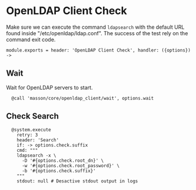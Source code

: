 
# OpenLDAP Client Check

Make sure we can execute the command `ldapsearch` with the default URL found
inside "/etc/openldap/ldap.conf". The success of the test rely on the command
exit code.

    module.exports = header: 'OpenLDAP Client Check', handler: ({options}) ->

## Wait

Wait for OpenLDAP servers to start.

      @call 'masson/core/openldap_client/wait', options.wait

## Check Search

      @system.execute
        retry: 3
        header: 'Search'
        if: -> options.check.suffix
        cmd: """
        ldapsearch -x \
          -D '#{options.check.root_dn}' \
          -w '#{options.check.root_password}' \
          -b '#{options.check.suffix}'
        """
        stdout: null # Desactive stdout output in logs
